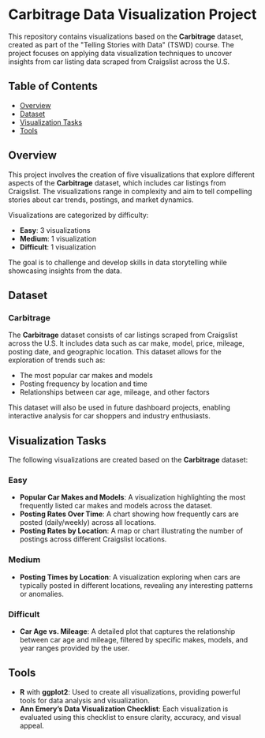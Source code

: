 # Carbitrage Data Visualization Project

This repository contains visualizations based on the **Carbitrage** dataset, created as part of the "Telling Stories with Data" (TSWD) course. The project focuses on applying data visualization techniques to uncover insights from car listing data scraped from Craigslist across the U.S.

## Table of Contents

- [Overview](#overview)
- [Dataset](#dataset)
- [Visualization Tasks](#visualization-tasks)
- [Tools](#tools)

## Overview

This project involves the creation of five visualizations that explore different aspects of the **Carbitrage** dataset, which includes car listings from Craigslist. The visualizations range in complexity and aim to tell compelling stories about car trends, postings, and market dynamics.

Visualizations are categorized by difficulty:
- **Easy**: 3 visualizations
- **Medium**: 1 visualization
- **Difficult**: 1 visualization

The goal is to challenge and develop skills in data storytelling while showcasing insights from the data.

## Dataset

### Carbitrage

The **Carbitrage** dataset consists of car listings scraped from Craigslist across the U.S. It includes data such as car make, model, price, mileage, posting date, and geographic location. This dataset allows for the exploration of trends such as:
- The most popular car makes and models
- Posting frequency by location and time
- Relationships between car age, mileage, and other factors

This dataset will also be used in future dashboard projects, enabling interactive analysis for car shoppers and industry enthusiasts.

## Visualization Tasks

The following visualizations are created based on the **Carbitrage** dataset:

### Easy
- **Popular Car Makes and Models**: A visualization highlighting the most frequently listed car makes and models across the dataset.
- **Posting Rates Over Time**: A chart showing how frequently cars are posted (daily/weekly) across all locations.
- **Posting Rates by Location**: A map or chart illustrating the number of postings across different Craigslist locations.

### Medium
- **Posting Times by Location**: A visualization exploring when cars are typically posted in different locations, revealing any interesting patterns or anomalies.

### Difficult
- **Car Age vs. Mileage**: A detailed plot that captures the relationship between car age and mileage, filtered by specific makes, models, and year ranges provided by the user.

## Tools

- **R** with **ggplot2**: Used to create all visualizations, providing powerful tools for data analysis and visualization.
- **Ann Emery’s Data Visualization Checklist**: Each visualization is evaluated using this checklist to ensure clarity, accuracy, and visual appeal.